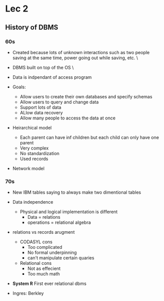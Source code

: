 # Lec 2

## History of DBMS

### 60s

* Created because lots of unknown interactions such as two people saving at the same time, power going out while saving, etc. \
* DBMS built on top of the OS \
* Data is indpendant of access program 

* Goals:
    * Allow users to create their own databases and specify schemas
    * Allow users to query and change data
    * Support lots of data
    * ALlow data recovery
    * Allow many people to access the data at once

* Heirarchical model
  * Each parent can have inf children but each child can only have one parent
  * Very complex
  * No standardization
  * Used records
* Network model

### 70s

* New IBM tables saying to always make two dimentional tables
* Data independence
  * Physical and logical implementation is different
    * Data = relations
    * operations = relational algebra
* relations vs records arugment
  * CODASYL cons
    * Too complicated
    * No formal underpinning 
    * can't manipulate certain quaries
  * Relational cons
    * Not as effecient
    * Too much math

* **System R** First ever relational dbms
* Ingres: Berkley